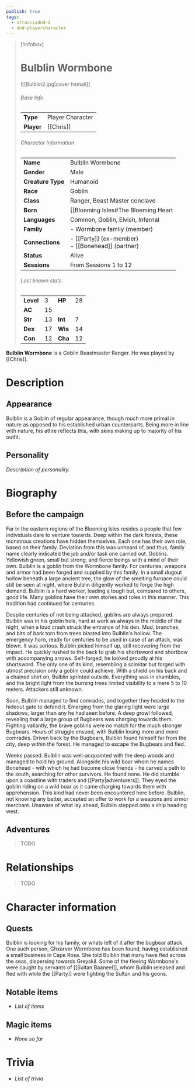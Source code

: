 ```yaml
---
publish: true
tags:
  - stracciadnd-2
  - dnd-playercharacter
---
```

> [!infobox]  
> # Bulblin Wormbone
> ![[Bulblin2.jpg|cover hsmall]]  
> ###### Base Info
> | | |  
> |---|---|  
> | **Type** | Player Character |
> | **Player** | [[Chris]] |
> ###### Character Information  
> | | |  
> |---|---|  
> | **Name** | Bulblin Wormbone |
> | **Gender** | Male | 
> | **Creature Type** | Humanoid |
> | **Race** | Goblin |  
> | **Class** | Ranger, Beast Master conclave |  
> | **Born** | [[Bloeming Isles#The Bloeming Heart|Jaxos Isles]], ?? years ago |  
> | **Languages** | Common, Goblin, Elvish, Infernal |  
> | **Family** | - Wormbone family (member) |
> | **Connections** | - [[Party]] (ex-member)<br>- [[Bonehead]] (partner) |
> | **Status** | Alive |
> | **Sessions** | From Sessions 1 to 12 |
> ###### Last known stats
> | | | | |
> |---|---|---|---|
> | **Level** | 3 | **HP** | 28 |
> | **AC** | 15 | | |
> | **Str** | 13 | **Int** | 7 |
> | **Dex** | 17 | **Wis** | 14 |
> | **Con** | 12 | **Cha** | 12 |
 
**Bulblin Wormbone** is a Goblin Beastmaster Ranger. He was played by [[Chris]].
# Description
## Appearance
Bulblin is a Goblin of regular appearance, though much more primal in nature as opposed to his established urban counterparts. Being more in line with nature, his attire reflects this, with skins making up to majority of his outfit.
## Personality
*Description of personality.*
# Biography
## Before the campaign
Far in the eastern regions of the Bloeming Isles resides a people that few individuals dare to venture towards. Deep within the dark forests, these monstrous creations have hidden themselves. Each one has their own role, based on their family. Deviation from this was unheard of, and thus, family name clearly indicated the job and/or task one carried out. Goblins. Yellowish green, small but strong, and fierce beings with a mind of their own. Bulblin is a goblin from the Wormbone family. For centuries, weapons and armor had been forged and supplied by this family. In a small dugout hollow beneath a large ancient tree, the glow of the smelting furnace could still be seen at night, where Bulblin diligently worked to forge the high demand. Bulblin is a hard worker, leading a tough but, compared to others, good life. Many goblins have their own stories and roles in this manner. This tradition had continued for centuries.

Despite centuries of not being attacked, goblins are always prepared. Bulblin was in his goblin hole, hard at work as always in the middle of the night, when a loud crash struck the entrance of his den. Mud, branches, and bits of bark torn from trees blasted into Bulblin's hollow. The emergency horn, ready for centuries to be used in case of an attack, was blown. It was serious. Bulblin picked himself up, still recovering from the impact. He quickly rushed to the back to grab his shortsword and shortbow with accompanying arrows. Self-forged, he looked proudly at his shortsword. The only one of its kind, resembling a scimitar but forged with utmost precision only a goblin could achieve. With a shield on his back and a chained shirt on, Bulblin sprinted outside. Everything was in shambles, and the bright light from the burning trees limited visibility to a mere 5 to 10 meters. Attackers still unknown.

Soon, Bulblin managed to find comrades, and together they headed to the hideout gate to defend it. Emerging from the glaring light were large shadows, larger than any he had seen before. A deep growl followed, revealing that a large group of Bugbears was charging towards them. Fighting valiantly, the brave goblins were no match for the much stronger Bugbears. Hours of struggle ensued, with Bulblin losing more and more comrades. Driven back by the Bugbears, Bulblin found himself far from the city, deep within the forest. He managed to escape the Bugbears and fled.

Weeks passed. Bulblin was well-acquainted with the deep woods and managed to hold his ground. Alongside his wild boar whom he names Bonehead - with which he had become close friends - he carved a path to the south, searching for other survivors. He found none. He did stumble upon a coastline with traders and [[Party|adventurers]]. They eyed the goblin riding on a wild boar as it came charging towards them with apprehension. This kind had never been encountered here before. Bulblin, not knowing any better, accepted an offer to work for a weapons and armor merchant. Unaware of what lay ahead, Bulblin stepped onto a ship heading west.
## Adventures
> TODO
# Relationships
> TODO
# Character information
## Quests
Bulblin is looking for his family, or whats left of it after the bugbear attack.
One such person, Ghxarver Wormbone has been found, having established a small business in Cape Rosa. She told Bulblin that many have fled across the seas, dispersing towards Greyskil. 
Some of the fleeing Wormbone's were caught by servants of [[Sultan Baaneel]], whom Bulblin released and fled with while the [[Party]] were fighting the Sultan and his goons.
## Notable items
- *List of items*
## Magic items
- *None so far*
# Trivia
- *List of trivia*